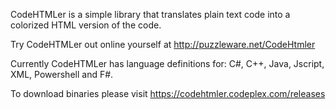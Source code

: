 CodeHTMLer is a simple library that translates plain text code into a colorized HTML version of the code. 

Try CodeHTMLer out online yourself at http://puzzleware.net/CodeHtmler

Currently CodeHTMLer has language definitions for: C#, C++, Java, Jscript, XML, Powershell and F#. 

To download binaries please visit https://codehtmler.codeplex.com/releases
